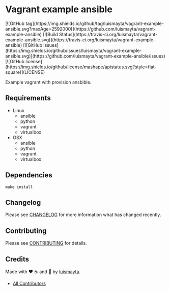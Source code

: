 # Vagrant example ansible

<span class="badges" align="center">
[![GitHub tag](https://img.shields.io/github/tag/luismayta/vagrant-example-ansible.svg?maxAge=2592000)](https://github.com/luismayta/vagrant-example-ansible)
[![Build Status](https://travis-ci.org/luismayta/vagrant-example-ansible.svg)](https://travis-ci.org/luismayta/vagrant-example-ansible)
[![GitHub issues](https://img.shields.io/github/issues/luismayta/vagrant-example-ansible.svg)](https://github.com/luismayta/vagrant-example-ansible/issues)
[![GitHub license](https://img.shields.io/github/license/mashape/apistatus.svg?style=flat-square)](LICENSE)
</span>

Example vagrant with provision ansbible.

## Requirements

 - Linux
   - ansible
   - python
   - vagrant
   - virtualbox
 - OSX
   - ansible
   - python
   - vagrant
   - virtualbox


## Dependencies

```
make install
```

## Changelog

Please see [CHANGELOG](CHANGELOG.md) for more information what has changed recently.

## Contributing

Please see [CONTRIBUTING](CONTRIBUTING.md) for details.

## Credits

Made with :heart: ️:coffee:️ and :pizza: by [luismayta][link-author].

- [All Contributors][link-contributors]


<!-- Other -->

[link-cloudflare]: https://www.cloudflare.com
[link-luis]: https://github.com/luismayta
[link-contributors]: AUTHORS
[link-author]: https://github.com/luismayta
